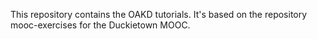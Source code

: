 This repository contains the OAKD tutorials. 
It's based on the repository mooc-exercises for the Duckietown MOOC.
